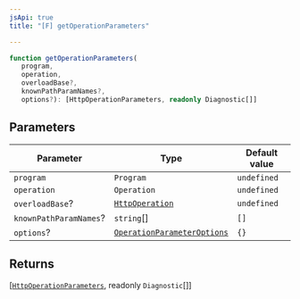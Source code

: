 ```yaml
---
jsApi: true
title: "[F] getOperationParameters"

---
```

```ts
function getOperationParameters(
   program, 
   operation, 
   overloadBase?, 
   knownPathParamNames?, 
   options?): [HttpOperationParameters, readonly Diagnostic[]]
```

## Parameters

| Parameter | Type | Default value |
| ------ | ------ | ------ |
| `program` | `Program` | `undefined` |
| `operation` | `Operation` | `undefined` |
| `overloadBase`? | [`HttpOperation`](../interfaces/HttpOperation.md) | `undefined` |
| `knownPathParamNames`? | `string`[] | `[]` |
| `options`? | [`OperationParameterOptions`](../interfaces/OperationParameterOptions.md) | `{}` |

## Returns

[[`HttpOperationParameters`](../interfaces/HttpOperationParameters.md), readonly `Diagnostic`[]]
